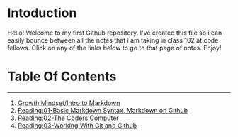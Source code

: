 # Intoduction  
Hello! Welcome to my first Github repository. I've created this file so i can easily bounce between all the notes that i am taking in class 102 at code fellows. Click on any of the links below to go to that page of notes. Enjoy!  


# Table Of Contents  

---

1. [Growth Mindset/Intro to Markdown](https://github.com/AlMonkman/reading-notes/blob/main/README.md)  
2. [Reading:01-Basic Markdown Syntax, Markdown on Github ](https://github.com/AlMonkman/reading-notes/blob/main/Read:%2001%20-%20Learning%20Markdown.md)  
3. [Reading:02-The Coders Computer](https://github.com/AlMonkman/reading-notes/blob/main/Read:%2002%20The%20coders%20computer.md)  
4. [Reading:03-Working With Git and Github](https://github.com/AlMonkman/reading-notes/blob/main/Read:%2003-%20Revisions%20and%20the%20cloud.md)  
